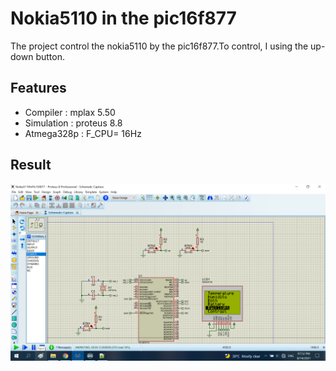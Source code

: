 
# Nokia5110 in the pic16f877

The project control the nokia5110 by the pic16f877.To control, I using the up-down button.

## Features

- Compiler : mplax 5.50
- Simulation : proteus 8.8
- Atmega328p : F_CPU= 16Hz

## Result
![image info](./Image/Nokia5110_In_Pic16f877.png)
